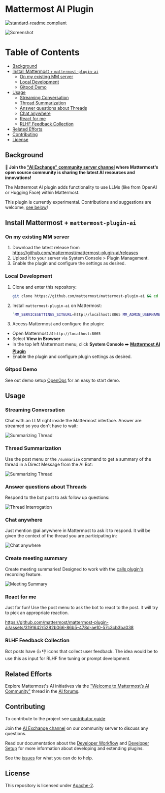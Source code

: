 # Mattermost AI Plugin

[![standard-readme compliant](https://img.shields.io/badge/readme%20style-standard-brightgreen.svg?style=flat-square)](https://github.com/RichardLitt/standard-readme)

![Screenshot](/img/banner_fun.png)

# Table of Contents

- [Background](#background)
- [Install Mattermost + `mattermost-plugin-ai`](#install-mattermost-plugin-ai)
  - [On my existing MM server](#on-my-existing-mm-server)
  - [Local Development](#local-development)
  - [Gitpod Demo](#gitpod-demo)
- [Usage](#usage)
  - [Streaming Conversation](#streaming-conversation)
  - [Thread Summarization](#thread-summarization)
  - [Answer questions about Threads](#answer-questions-about-threads)
  - [Chat anywhere](#chat-anywhere)
  - [React for me](#react-for-me)
  - [RLHF Feedback Collection](#rlhf-feedback-collection)
- [Related Efforts](#related-efforts)
- [Contributing](#contributing)
- [License](#license)

## Background

**🚀 Join the ["AI Exchange" community server channel](https://community.mattermost.com/core/channels/ai-exchange) where Mattermost's open source community is sharing the latest AI resources and innovations!**

The Mattermost AI plugin adds functionality to use LLMs (like from OpenAI or Hugging Face) within Mattermost. 

This plugin is currently experimental. Contributions and suggestions are welcome, [see below](#contributing)! 

## Install Mattermost + `mattermost-plugin-ai`

### On my existing MM server

1. Download the latest release from https://github.com/mattermost/mattermost-plugin-ai/releases
1. Upload it to your server via System Console > Plugin Management.
1. Enable the plugin and configure the settings as desired. 

### Local Development

1. Clone and enter this repository:
    ```bash
    git clone https://github.com/mattermost/mattermost-plugin-ai && cd mattermost-plugin-ai
    ```
1. Install `mattermost-plugin-ai` on Mattermost:
    ```bash
    `MM_SERVICESETTINGS_SITEURL=http://localhost:8065 MM_ADMIN_USERNAME=<YOUR_USERNAME> MM_ADMIN_PASSWORD=<YOUR_PASSWORD> make deploy`
    ```
1. Access Mattermost and configure the plugin:
  * Open Mattermost at `http://localhost:8065`
  * Select **View in Browser**
  * In the top left Mattermost menu, click **System Console** ➡️ [**Mattermost AI Plugin**](http://localhost:8065/admin_console/plugins/plugin_mattermost-ai)
  * Enable the plugin and configure plugin settings as desired.

### Gitpod Demo

See out demo setup [OpenOps](https://github.com/mattermost/openops#install-openops-mattermost--mattermost-plugin-ai) for an easy to start demo. 

## Usage

### Streaming Conversation

Chat with an LLM right inside the Mattermost interface. Answer are streamed so you don't have to wait:

![Summarizing Thread](/img/summarize_thread.gif)

### Thread Summarization
Use the post menu or the `/summarize` command to get a summary of the thread in a Direct Message from the AI Bot:

![Summarizing Thread](/img/summarize_button.gif)

### Answer questions about Threads
Respond to the bot post to ask follow up questions:

![Thread Interrogation](/img/thread_interrogation.png)

### Chat anywhere
Just mention @ai anywhere in Mattermost to ask it to respond. It will be given the context of the thread you are participating in:

![Chat anywhere](/img/chat_anywhere.png)

### Create meeting summary
Create meeting summaries! Designed to work with the [calls plugin's](https://github.com/mattermost/mattermost-plugin-calls) recording feature.

![Meeting Summary](/img/meeting_summary.png)

### React for me
Just for fun! Use the post menu to ask the bot to react to the post. It will try to pick an appropriate reaction.

https://github.com/mattermost/mattermost-plugin-ai/assets/3191642/5282b066-86b5-478d-ae10-57c3cb3ba038

### RLHF Feedback Collection
Bot posts have 👍 👎 icons that collect user feedback. The idea would be to use this as input for RLHF fine tuning or prompt development.

## Related Efforts

Explore Mattermost's AI initiatives via the ["Welcome to Mattermost’s AI Community"](https://forum.mattermost.com/t/welcome-to-mattermosts-ai-community/16144?u=zigler) thread in the [AI forums](https://forum.mattermost.com/c/ai-frameworks/40).

## Contributing

To contribute to the project see [contributor guide](https://developers.mattermost.com/contribute/)

Join the [AI Exchange channel](https://community.mattermost.com/core/channels/ai-exchange) on our community server to discuss any questions.

Read our documentation about the [Developer Workflow](https://developers.mattermost.com/extend/plugins/developer-workflow/) and [Developer Setup](https://developers.mattermost.com/extend/plugins/developer-setup/) for more information about developing and extending plugins.

See the [issues](https://github.com/mattermost/mattermost-plugin-ai/issues) for what you can do to help.

## License

This repository is licensed under [Apache-2](./LICENSE).
